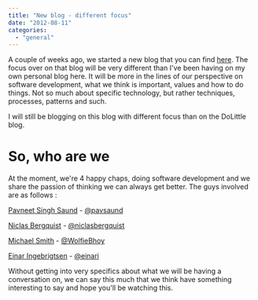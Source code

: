 ```yaml
---
title: "New blog - different focus"
date: "2012-08-11"
categories: 
  - "general"
---
```


A couple of weeks ago, we started a new blog that you can find [here](http://blog.dolittle.com). The focus over on that blog will be very different than I've been having on my own personal blog here. It will be more in the lines of our perspective on software development, what we think is important, values and how to do things. Not so much about specific technology, but rather techniques, processes, patterns and such.

I will still be blogging on this blog with different focus than on the DoLittle blog.

# So, who are we

At the moment, we're 4 happy chaps, doing software development and we share the passion of thinking we can always get better. The guys involved are as follows :

[Pavneet Singh Saund](http://www.linkedin.com/in/pavneet) - [@pavsaund](http://twitter.com/pavsaund)

[Niclas Bergquist](http://www.linkedin.com/pub/niclas-bergquist/9/294/123) - [@niclasbergquist](http://twitter.com/niclasbergquist)

[Michael Smith](http://www.linkedin.com/pub/michael-smith/1/163/2b8) - [@WolfieBhoy](http://twitter.com/WolfieBhoy)

[Einar Ingebrigtsen](http://www.linkedin.com/in/einari) - [@einari](http://twitter.com/einari)

Without getting into very specifics about what we will be having a conversation on, we can say this much that we think have something interesting to say and hope you'll be watching this.
